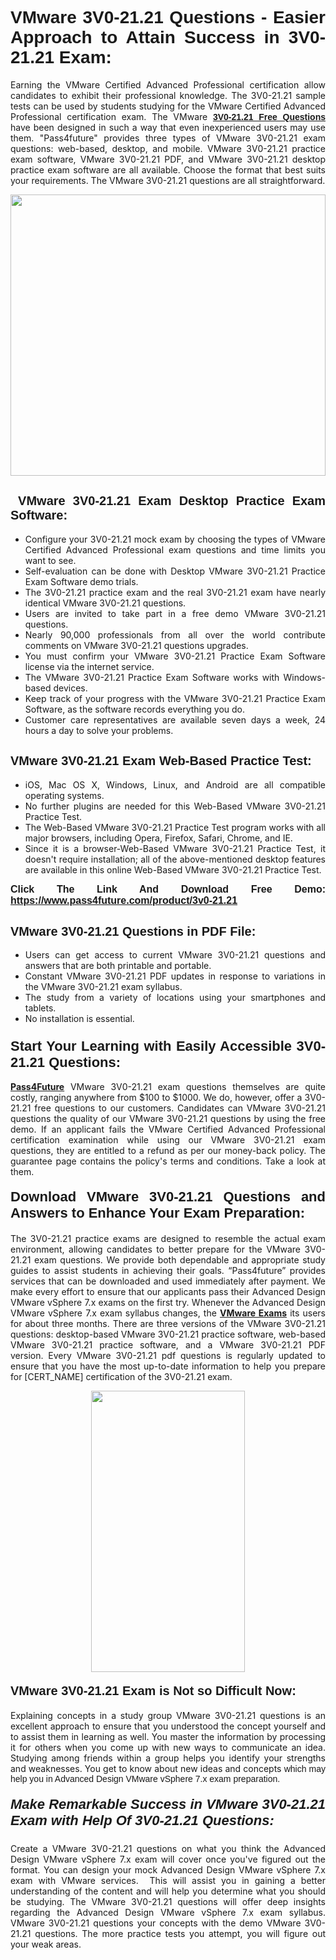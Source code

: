 <h1 style="text-align: justify;"><span style="font-family:Tahoma,Geneva,sans-serif;"><strong>VMware 3V0-21.21 Questions - Easier Approach to Attain Success in 3V0-21.21 Exam:</strong></span></h1>

<p style="text-align: justify;">Earning the VMware Certified Advanced Professional certification allow candidates to exhibit their professional knowledge. The 3V0-21.21 sample tests can be used by students studying for the VMware Certified Advanced Professional certification exam. The VMware <a href="https://www.pass4future.com/questions/vmware/3v0-21.21" target="_blank"><span style="font-family:Tahoma,Geneva,sans-serif;"><strong>3V0-21.21 Free Questions</strong></span></a> have been designed in such a way that even inexperienced users may use them. "Pass4future" provides three types of VMware 3V0-21.21 exam questions: web-based, desktop, and mobile. VMware 3V0-21.21 practice exam software, VMware 3V0-21.21 PDF, and VMware 3V0-21.21 desktop practice exam software are all available. Choose the format that best suits your requirements. The VMware 3V0-21.21 questions are all straightforward.</p>

<p style="text-align: justify;"><a href="https://www.pass4future.com/product/3v0-21.21" target="_blank"><img alt="" src="https://www.thequestionanswers.com/wp-content/uploads/2022/02/imgpsh_fullsize_anim-2.webp" style="width: 100%; height: 450px;" /></a></p>

<h2 style="text-align: justify;"><strong><span style="font-family:Tahoma,Geneva,sans-serif;"><span style="font-size:20px;"> VMware 3V0-21.21 Exam Desktop Practice Exam Software:</span></span></strong></h2>

<ul>
	<li style="text-align: justify;">Configure your 3V0-21.21 mock exam by choosing the types of VMware Certified Advanced Professional exam questions and time limits you want to see.</li>
	<li style="text-align: justify;">Self-evaluation can be done with Desktop VMware 3V0-21.21 Practice Exam Software demo trials.</li>
	<li style="text-align: justify;">The 3V0-21.21 practice exam and the real 3V0-21.21 exam have nearly identical VMware 3V0-21.21 questions.</li>
	<li style="text-align: justify;">Users are invited to take part in a free demo VMware 3V0-21.21 questions.</li>
	<li style="text-align: justify;">Nearly 90,000 professionals from all over the world contribute comments on VMware 3V0-21.21 questions upgrades.</li>
	<li style="text-align: justify;">You must confirm your VMware 3V0-21.21 Practice Exam Software license via the internet service.</li>
	<li style="text-align: justify;">The VMware 3V0-21.21 Practice Exam Software works with Windows-based devices.</li>
	<li style="text-align: justify;">Keep track of your progress with the VMware 3V0-21.21 Practice Exam Software, as the software records everything you do.</li>
	<li style="text-align: justify;">Customer care representatives are available seven days a week, 24 hours a day to solve your problems.</li>
</ul>

<h2 style="text-align: justify;"><span style="font-family:Tahoma,Geneva,sans-serif;"><strong><span style="font-size:20px;">VMware 3V0-21.21 Exam Web-Based Practice Test:</span></strong></span></h2>

<ul>
	<li style="text-align: justify;">iOS, Mac OS X, Windows, Linux, and Android are all compatible operating systems.</li>
	<li style="text-align: justify;">No further plugins are needed for this Web-Based VMware 3V0-21.21 Practice Test.</li>
	<li style="text-align: justify;">The Web-Based VMware 3V0-21.21 Practice Test program works with all major browsers, including Opera, Firefox, Safari, Chrome, and IE.</li>
	<li style="text-align: justify;">Since it is a browser-Web-Based VMware 3V0-21.21 Practice Test, it doesn't require installation; all of the above-mentioned desktop features are available in this online Web-Based VMware 3V0-21.21 Practice Test.</li>
</ul>

<p style="text-align: justify;"><span style="font-family:Tahoma,Geneva,sans-serif;"><span style="font-size:16px;"><strong>Click The Link And Download Free Demo:</strong></span></span> <a href="https://www.pass4future.com/product/3v0-21.21" target="_blank"><span style="font-family:Tahoma,Geneva,sans-serif;"><span style="font-size:16px;"><strong>https://www.pass4future.com/product/3v0-21.21</strong></span></span></a></p>

<h2 style="text-align: justify;"><strong><span style="font-family:Tahoma,Geneva,sans-serif;"><span style="font-size:20px;">VMware 3V0-21.21 Questions in PDF File:</span></span></strong></h2>

<ul>
	<li style="text-align: justify;">Users can get access to current VMware 3V0-21.21 questions and answers that are both printable and portable.</li>
	<li style="text-align: justify;">Constant VMware 3V0-21.21 PDF updates in response to variations in the VMware 3V0-21.21 exam syllabus.</li>
	<li style="text-align: justify;">The study from a variety of locations using your smartphones and tablets.</li>
	<li style="text-align: justify;">No installation is essential.</li>
</ul>

<h3 style="text-align: justify;"><span style="font-family:Tahoma,Geneva,sans-serif;"><strong><span style="font-size:22px;">Start Your Learning with Easily Accessible 3V0-21.21 Questions:</span></strong></span></h3>

<p style="text-align: justify;"><strong><a href="https://www.pass4future.com/" target="_blank">Pass4Future</a></strong> VMware 3V0-21.21 exam questions themselves are quite costly, ranging anywhere from $100 to $1000. We do, however, offer a 3V0-21.21 free questions to our customers. Candidates can VMware 3V0-21.21 questions the quality of our VMware 3V0-21.21 questions by using the free demo. If an applicant fails the VMware Certified Advanced Professional certification examination while using our VMware 3V0-21.21 exam questions, they are entitled to a refund as per our money-back policy. The guarantee page contains the policy's terms and conditions. Take a look at them.</p>

<h4 style="text-align: justify;"><strong><span style="font-family:Tahoma,Geneva,sans-serif;"><span style="font-size:22px;">Download VMware 3V0-21.21 Questions and Answers to Enhance Your Exam Preparation:</span></span></strong></h4>

<p style="text-align: justify;">The 3V0-21.21 practice exams are designed to resemble the actual exam environment, allowing candidates to better prepare for the VMware 3V0-21.21 exam questions. We provide both dependable and appropriate study guides to assist students in achieving their goals. “Pass4future” provides services that can be downloaded and used immediately after payment. We make every effort to ensure that our applicants pass their Advanced Design VMware vSphere 7.x exams on the first try. Whenever the Advanced Design VMware vSphere 7.x exam syllabus changes, the <strong><a href="https://www.pass4future.com/vmware" target="_blank">VMware Exams</a></strong> its users for about three months. There are three versions of the VMware 3V0-21.21 questions: desktop-based VMware 3V0-21.21 practice software, web-based VMware 3V0-21.21 practice software, and a VMware 3V0-21.21 PDF version. Every VMware 3V0-21.21 pdf questions is regularly updated to ensure that you have the most up-to-date information to help you prepare for [CERT_NAME] certification of the 3V0-21.21 exam.</p>

<p style="text-align: center;"><a href="https://www.pass4future.com/product/3v0-21.21" target="_blank"><img alt="" src="https://www.thequestionanswers.com/wp-content/uploads/2022/02/imgpsh_fullsize_anim-3.webp" style="width: 70%; height: 450px;" /></a></p>

<h4 style="text-align: justify;"><strong><span style="font-family:Tahoma,Geneva,sans-serif;"><span style="font-size:20px;">VMware 3V0-21.21 Exam is Not so Difficult Now:</span></span></strong></h4>

<p style="text-align: justify;">Explaining concepts in a study group VMware 3V0-21.21 questions is an excellent approach to ensure that you understood the concept yourself and to assist them in learning as well. You master the information by processing it for others when you come up with new ways to communicate an idea. Studying among friends within a group helps you identify your strengths and weaknesses. You get to know about new ideas and concepts <span style="font-family:Tahoma,Geneva,sans-serif;">which may help you in Advanced Design VMware vSphere 7.x exam preparation.</span></p>

<h5 style="text-align: justify;"><span style="font-family:Tahoma,Geneva,sans-serif;"><span style="font-size:22px;"><strong>Make Remarkable Success in VMware 3V0-21.21 Exam with Help Of 3V0-21.21 Questions:</strong></span></span></h5>

<p style="text-align: justify;">Create a VMware 3V0-21.21 questions on what you think the Advanced Design VMware vSphere 7.x exam will cover once you've figured out the format. You can design your mock Advanced Design VMware vSphere 7.x exam with VMware services.  This will assist you in gaining a better understanding of the content and will help you determine what you should be studying. The VMware 3V0-21.21 questions will offer deep insights regarding the Advanced Design VMware vSphere 7.x exam syllabus. VMware 3V0-21.21 questions your concepts with the demo VMware 3V0-21.21 questions. The more practice tests you attempt, you will figure out your weak areas.</p>
